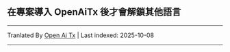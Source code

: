 ## 在專案導入 OpenAiTx 後才會解鎖其他語言

---

Tranlated By [Open Ai Tx](https://github.com/OpenAiTx/OpenAiTx) | Last indexed: 2025-10-08

---